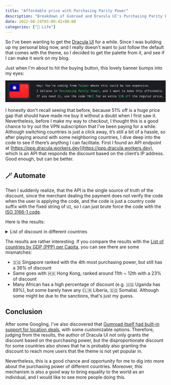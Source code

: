 ```yaml
---
title: "Affordable price with Purchasing Parity Power"
description: "Breakdown of Gumroad and Dracula UI's Purchasing Parity Power Discounting Logic"
date: 2022-08-24T03:09:42+08:00
categories: ["🍫 Life"]
---
```


So I've been wanting to get the [Dracula UI](https://draculatheme.com/ui) for a while. Since I was building up my personal blog now, and I really doesn't want to just follow the default that comes with the theme, so I decided to get the palette from it, and see if I can make it work on my blog.

Just when I'm about to hit the buying button, this lovely banner bumps into my eyes:

![Banner of PPP discount](banner.png)

I honestly don't recall seeing that before, because 51% off is a huge price gap that should have made me buy it without a doubt when I first saw it. Nevertheless, before I make my way to checkout, I thought this is a good chance to try out the VPN subscription that I’ve been paying for a while. Although switching countries is just a click away, it’s still a bit of a hassle, so after playing around with some neighboring countries, I dive deep into the code to see if there’s anything I can facilitate. First I found an API endpoint at [https://ppp.dracula.workers.dev](https://ppp.dracula.workers.dev), which is an API that responds the discount based on the client’s IP address. Good enough, but can be better.

## 🪄 Automate

Then I suddenly realize, that the API is the single source of truth of the discount, since the merchant dealing the payment does not verify the code when the user is applying the code, and the code is just a country code suffix with the fixed string of `UI`, so I can just brute force the code with the [ISO 3166-1 code](https://en.wikipedia.org/wiki/ISO_3166-1).

Here is the results:

<details>
<summary>List of discount in different countries</summary>

| Country                                                 | ISO 3166-1 | Discount |
| ------------------------------------------------------- | ---------- | -------- |
| 🇮🇩 Indonesia                                            | ID         | 69%      |
| 🇺🇬 Uganda                                               | UG         | 69%      |
| 🇦🇫 Afghanistan                                          | AF         | 68%      |
| 🇩🇿 Algeria                                              | DZ         | 68%      |
| 🇦🇿 Azerbaijan                                           | AZ         | 68%      |
| 🇱🇾 Libya                                                | LY         | 68%      |
| 🇸🇸 South Sudan                                          | SS         | 68%      |
| 🇸🇷 Suriname                                             | SR         | 68%      |
| 🇦🇴 Angola                                               | AO         | 67%      |
| 🇧🇾 Belarus                                              | BY         | 67%      |
| 🇪🇬 Egypt                                                | EG         | 67%      |
| 🇮🇶 Iraq                                                 | IQ         | 67%      |
| 🇰🇬 Kyrgyzstan                                           | KG         | 67%      |
| 🇲🇲 Myanmar                                              | MM         | 67%      |
| 🇵🇰 Pakistan                                             | PK         | 67%      |
| 🇱🇰 Sri Lanka                                            | LK         | 67%      |
| 🇹🇿 Tanzania, United Republic of                         | TZ         | 66%      |
| 🇻🇳 Viet Nam                                             | VN         | 66%      |
| 🇰🇭 Cambodia                                             | KH         | 65%      |
| 🇬🇲 Gambia                                               | GM         | 65%      |
| 🇲🇬 Madagascar                                           | MG         | 65%      |
| 🇲🇷 Mauritania                                           | MR         | 65%      |
| 🇳🇮 Nicaragua                                            | NI         | 65%      |
| 🇦🇷 Argentina                                            | AR         | 64%      |
| 🇰🇿 Kazakhstan                                           | KZ         | 64%      |
| 🇲🇾 Malaysia                                             | MY         | 64%      |
| 🇲🇳 Mongolia                                             | MN         | 64%      |
| 🇸🇨 Seychelles                                           | SC         | 64%      |
| 🇹🇯 Tajikistan                                           | TJ         | 64%      |
| 🇹🇷 Türkiye                                              | TR         | 64%      |
| 🇺🇦 Ukraine                                              | UA         | 64%      |
| 🇺🇿 Uzbekistan                                           | UZ         | 64%      |
| 🇧🇹 Bhutan                                               | BT         | 63%      |
| 🇩🇴 Dominican Republic                                   | DO         | 63%      |
| 🇸🇿 Eswatini                                             | SZ         | 63%      |
| 🇪🇹 Ethiopia                                             | ET         | 63%      |
| 🇬🇪 Georgia                                              | GE         | 63%      |
| 🇬🇭 Ghana                                                | GH         | 63%      |
| 🇮🇳 India                                                | IN         | 63%      |
| 🇱🇦 Lao People's Democratic Republic                     | LA         | 63%      |
| 🇲🇼 Malawi                                               | MW         | 63%      |
| 🇲🇿 Mozambique                                           | MZ         | 63%      |
| 🇳🇵 Nepal                                                | NP         | 63%      |
| 🇳🇬 Nigeria                                              | NG         | 63%      |
| 🇷🇼 Rwanda                                               | RW         | 63%      |
| 🇸🇱 Sierra Leone                                         | SL         | 63%      |
| 🇸🇩 Sudan                                                | SD         | 63%      |
| 🇹🇳 Tunisia                                              | TN         | 63%      |
| 🇿🇼 Zimbabwe                                             | ZW         | 63%      |
| 🇧🇫 Burkina Faso                                         | BF         | 62%      |
| 🇹🇩 Chad                                                 | TD         | 62%      |
| 🇴🇲 Oman                                                 | OM         | 62%      |
| 🇵🇾 Paraguay                                             | PY         | 62%      |
| 🇷🇺 Russian Federation                                   | RU         | 62%      |
| 🇿🇲 Zambia                                               | ZM         | 62%      |
| 🇧🇯 Benin                                                | BJ         | 61%      |
| 🇬🇳 Guinea                                               | GN         | 61%      |
| 🇱🇸 Lesotho                                              | LS         | 61%      |
| 🇵🇭 Philippines                                          | PH         | 61%      |
| 🇸🇦 Saudi Arabia                                         | SA         | 61%      |
| 🇦🇲 Armenia                                              | AM         | 60%      |
| 🇧🇩 Bangladesh                                           | BD         | 60%      |
| 🇲🇱 Mali                                                 | ML         | 60%      |
| 🇲🇦 Morocco                                              | MA         | 60%      |
| 🇲🇰 North Macedonia                                      | MK         | 60%      |
| 🇹🇬 Togo                                                 | TG         | 60%      |
| 🇧🇳 Brunei Darussalam                                    | BN         | 59%      |
| 🇨🇲 Cameroon                                             | CM         | 59%      |
| 🇨🇬 Congo                                                | CG         | 59%      |
| 🇨🇮 Côte d'Ivoire                                        | CI         | 59%      |
| 🇳🇪 Niger                                                | NE         | 59%      |
| 🇹🇭 Thailand                                             | TH         | 59%      |
| 🇧🇬 Bulgaria                                             | BG         | 58%      |
| 🇲🇺 Mauritius                                            | MU         | 58%      |
| 🇸🇳 Senegal                                              | SN         | 58%      |
| 🇦🇱 Albania                                              | AL         | 57%      |
| 🇧🇦 Bosnia and Herzegovina                               | BA         | 57%      |
| 🇰🇼 Kuwait                                               | KW         | 57%      |
| 🇿🇦 South Africa                                         | ZA         | 57%      |
| 🇹🇲 Turkmenistan                                         | TM         | 57%      |
| 🇧🇼 Botswana                                             | BW         | 56%      |
| 🇧🇮 Burundi                                              | BI         | 56%      |
| 🇨🇴 Colombia                                             | CO         | 56%      |
| 🇷🇸 Serbia                                               | RS         | 56%      |
| 🇬🇦 Gabon                                                | GA         | 55%      |
| 🇵🇪 Peru                                                 | PE         | 55%      |
| 🇬🇶 Equatorial Guinea                                    | GQ         | 54%      |
| 🇬🇼 Guinea-Bissau                                        | GW         | 54%      |
| 🇯🇴 Jordan                                               | JO         | 54%      |
| 🇲🇩 Moldova, Republic of                                 | MD         | 54%      |
| 🇹🇱 Timor-Leste                                          | TL         | 54%      |
| 🇧🇷 Brazil                                               | BR         | 53%      |
| 🇭🇺 Hungary                                              | HU         | 53%      |
| 🇲🇽 Mexico                                               | MX         | 53%      |
| 🇲🇪 Montenegro                                           | ME         | 53%      |
| 🇳🇦 Namibia                                              | NA         | 53%      |
| 🇵🇱 Poland                                               | PL         | 53%      |
| 🇸🇻 El Salvador                                          | SV         | 52%      |
| 🇮🇷 Iran (Islamic Republic of)                           | IR         | 52%      |
| 🇷🇴 Romania                                              | RO         | 52%      |
| 🇹🇼 Taiwan, Province of China                            | TW         | 51%      |
| 🇹🇹 Trinidad and Tobago                                  | TT         | 51%      |
| 🇧🇴 Bolivia (Plurinational State of)                     | BO         | 50%      |
| 🇨🇻 Cabo Verde                                           | CV         | 50%      |
| 🇭🇳 Honduras                                             | HN         | 50%      |
| 🇰🇪 Kenya                                                | KE         | 50%      |
| 🇧🇭 Bahrain                                              | BH         | 49%      |
| 🇬🇾 Guyana                                               | GY         | 49%      |
| 🇪🇨 Ecuador                                              | EC         | 48%      |
| 🇭🇹 Haiti                                                | HT         | 48%      |
| 🇶🇦 Qatar                                                | QA         | 48%      |
| 🇨🇳 China                                                | CN         | 46%      |
| 🇰🇲 Comoros                                              | KM         | 46%      |
| 🇯🇲 Jamaica                                              | JM         | 46%      |
| 🇩🇯 Djibouti                                             | DJ         | 45%      |
| 🇬🇹 Guatemala                                            | GT         | 45%      |
| 🇧🇿 Belize                                               | BZ         | 44%      |
| 🇨🇱 Chile                                                | CL         | 44%      |
| 🇨🇩 Congo, Democratic Republic of the                    | CD         | 44%      |
| 🇭🇷 Croatia                                              | HR         | 43%      |
| 🇱🇹 Lithuania                                            | LT         | 43%      |
| 🇸🇰 Slovakia                                             | SK         | 42%      |
| 🇺🇾 Uruguay                                              | UY         | 41%      |
| 🇫🇯 Fiji                                                 | FJ         | 40%      |
| 🇰🇳 Saint Kitts and Nevis                                | KN         | 40%      |
| 🇵🇦 Panama                                               | PA         | 39%      |
| 🇦🇪 United Arab Emirates                                 | AE         | 39%      |
| 🇨🇿 Czechia                                              | CZ         | 38%      |
| 🇦🇬 Antigua and Barbuda                                  | AG         | 37%      |
| 🇨🇫 Central African Republic                             | CF         | 37%      |
| 🇱🇻 Latvia                                               | LV         | 37%      |
| 🇱🇧 Lebanon                                              | LB         | 37%      |
| 🇻🇨 Saint Vincent and the Grenadines                     | VC         | 37%      |
| 🇦🇼 Aruba                                                | AW         | 36%      |
| 🇵🇬 Papua New Guinea                                     | PG         | 36%      |
| 🇸🇬 Singapore                                            | SG         | 36%      |
| 🇨🇷 Costa Rica                                           | CR         | 34%      |
| 🇲🇻 Maldives                                             | MV         | 33%      |
| 🇸🇹 Sao Tome and Principe                                | ST         | 33%      |
| 🇬🇩 Grenada                                              | GD         | 32%      |
| 🇩🇲 Dominica                                             | DM         | 30%      |
| 🇲🇴 Macao                                                | MO         | 30%      |
| 🇪🇪 Estonia                                              | EE         | 29%      |
| 🇲🇹 Malta                                                | MT         | 29%      |
| 🇬🇷 Greece                                               | GR         | 28%      |
| 🇨🇾 Cyprus                                               | CY         | 27%      |
| 🇳🇷 Nauru                                                | NR         | 27%      |
| 🇸🇮 Slovenia                                             | SI         | 27%      |
| 🇪🇷 Eritrea                                              | ER         | 26%      |
| 🇱🇨 Saint Lucia                                          | LC         | 26%      |
| 🇵🇹 Portugal                                             | PT         | 25%      |
| 🇰🇷 Korea, Republic of                                   | KR         | 24%      |
| 🇹🇴 Tonga                                                | TO         | 24%      |
| 🇭🇰 Hong Kong                                            | HK         | 23%      |
| 🇵🇷 Puerto Rico                                          | PR         | 21%      |
| 🇼🇸 Samoa                                                | WS         | 21%      |
| 🇪🇸 Spain                                                | ES         | 21%      |
| 🇰🇮 Kiribati                                             | KI         | 18%      |
| 🇸🇲 San Marino                                           | SM         | 17%      |
| 🇮🇹 Italy                                                | IT         | 12%      |
| 🇦🇽 Åland Islands                                        | AX         | 0%       |
| 🇦🇸 American Samoa                                       | AS         | 0%       |
| 🇦🇩 Andorra                                              | AD         | 0%       |
| 🇦🇮 Anguilla                                             | AI         | 0%       |
| 🇦🇶 Antarctica                                           | AQ         | 0%       |
| 🇦🇺 Australia                                            | AU         | 0%       |
| 🇦🇹 Austria                                              | AT         | 0%       |
| 🇧🇸 Bahamas                                              | BS         | 0%       |
| 🇧🇧 Barbados                                             | BB         | 0%       |
| 🇧🇪 Belgium                                              | BE         | 0%       |
| 🇧🇲 Bermuda                                              | BM         | 0%       |
| Bonaire, Sint Eustatius and Saba                        | BQ         | 0%       |
| 🇧🇻 Bouvet Island                                        | BV         | 0%       |
| 🇮🇴 British Indian Ocean Territory                       | IO         | 0%       |
| 🇨🇦 Canada                                               | CA         | 0%       |
| 🇰🇾 Cayman Islands                                       | KY         | 0%       |
| 🇨🇽 Christmas Island                                     | CX         | 0%       |
| 🇨🇨 Cocos (Keeling) Islands                              | CC         | 0%       |
| 🇨🇰 Cook Islands                                         | CK         | 0%       |
| 🇨🇺 Cuba                                                 | CU         | 0%       |
| 🇨🇼 Curaçao                                              | CW         | 0%       |
| 🇩🇰 Denmark                                              | DK         | 0%       |
| 🇫🇰 Falkland Islands (Malvinas)                          | FK         | 0%       |
| 🇫🇴 Faroe Islands                                        | FO         | 0%       |
| 🇫🇮 Finland                                              | FI         | 0%       |
| 🇫🇷 France                                               | FR         | 0%       |
| 🇬🇫 French Guiana                                        | GF         | 0%       |
| 🇵🇫 French Polynesia                                     | PF         | 0%       |
| 🇹🇫 French Southern Territories                          | TF         | 0%       |
| 🇩🇪 Germany                                              | DE         | 0%       |
| 🇬🇮 Gibraltar                                            | GI         | 0%       |
| 🇬🇱 Greenland                                            | GL         | 0%       |
| 🇬🇵 Guadeloupe                                           | GP         | 0%       |
| 🇬🇺 Guam                                                 | GU         | 0%       |
| 🇬🇬 Guernsey                                             | GG         | 0%       |
| 🇭🇲 Heard Island and McDonald Islands                    | HM         | 0%       |
| Holy See                                                | VA         | 0%       |
| 🇮🇸 Iceland                                              | IS         | 0%       |
| 🇮🇪 Ireland                                              | IE         | 0%       |
| 🇮🇲 Isle of Man                                          | IM         | 0%       |
| 🇮🇱 Israel                                               | IL         | 0%       |
| 🇯🇵 Japan                                                | JP         | 0%       |
| 🇯🇪 Jersey                                               | JE         | 0%       |
| 🇰🇵 Korea (Democratic People's Republic of)              | KP         | 0%       |
| 🇱🇷 Liberia                                              | LR         | 0%       |
| 🇱🇮 Liechtenstein                                        | LI         | 0%       |
| 🇱🇺 Luxembourg                                           | LU         | 0%       |
| 🇲🇭 Marshall Islands                                     | MH         | 0%       |
| 🇲🇶 Martinique                                           | MQ         | 0%       |
| 🇾🇹 Mayotte                                              | YT         | 0%       |
| 🇫🇲 Micronesia (Federated States of)                     | FM         | 0%       |
| 🇲🇨 Monaco                                               | MC         | 0%       |
| 🇲🇸 Montserrat                                           | MS         | 0%       |
| 🇳🇱 Netherlands                                          | NL         | 0%       |
| 🇳🇨 New Caledonia                                        | NC         | 0%       |
| 🇳🇿 New Zealand                                          | NZ         | 0%       |
| 🇳🇺 Niue                                                 | NU         | 0%       |
| 🇳🇫 Norfolk Island                                       | NF         | 0%       |
| 🇲🇵 Northern Mariana Islands                             | MP         | 0%       |
| 🇳🇴 Norway                                               | NO         | 0%       |
| 🇵🇼 Palau                                                | PW         | 0%       |
| 🇵🇸 Palestine, State of                                  | PS         | 0%       |
| 🇵🇳 Pitcairn                                             | PN         | 0%       |
| 🇷🇪 Réunion                                              | RE         | 0%       |
| 🇧🇱 Saint Barthélemy                                     | BL         | 0%       |
| 🇸🇭 Saint Helena, Ascension and Tristan da Cunha         | SH         | 0%       |
| 🇲🇫 Saint Martin (French part)                           | MF         | 0%       |
| 🇵🇲 Saint Pierre and Miquelon                            | PM         | 0%       |
| 🇸🇽 Sint Maarten (Dutch part)                            | SX         | 0%       |
| 🇸🇧 Solomon Islands                                      | SB         | 0%       |
| 🇸🇴 Somalia                                              | SO         | 0%       |
| 🇬🇸 South Georgia and the South Sandwich Islands         | GS         | 0%       |
| 🇸🇯 Svalbard and Jan Mayen                               | SJ         | 0%       |
| 🇸🇪 Sweden                                               | SE         | 0%       |
| 🇨🇭 Switzerland                                          | CH         | 0%       |
| 🇸🇾 Syrian Arab Republic                                 | SY         | 0%       |
| 🇹🇰 Tokelau                                              | TK         | 0%       |
| 🇹🇨 Turks and Caicos Islands                             | TC         | 0%       |
| 🇹🇻 Tuvalu                                               | TV         | 0%       |
| 🇬🇧 United Kingdom of Great Britain and Northern Ireland | GB         | 0%       |
| 🇺🇲 United States Minor Outlying Islands                 | UM         | 0%       |
| 🇺🇸 United States of America                             | US         | 0%       |
| 🇻🇺 Vanuatu                                              | VU         | 0%       |
| 🇻🇪 Venezuela (Bolivarian Republic of)                   | VE         | 0%       |
| 🇻🇬 Virgin Islands (British)                             | VG         | 0%       |
| 🇻🇮 Virgin Islands (U.S.)                                | VI         | 0%       |
| 🇼🇫 Wallis and Futuna                                    | WF         | 0%       |
| 🇪🇭 Western Sahara                                       | EH         | 0%       |
| 🇾🇪 Yemen                                                | YE         | 0%       |

</details>

The results are rather interesting. If you compare the results with the [List of countries by GDP (PPP) per Capita](https://en.wikipedia.org/wiki/List_of_countries_by_GDP_(PPP)_per_capita), you can see there are some mismatches:

- 🇸🇬 Singapore ranked with the 4th most purchasing power, but still has a 36% of discount
- Same goes with 🇭🇰 Hong Kong, ranked around 11th ~ 12th with a 23% of discount
- Many African has a high percentage of discount (e.g. 🇺🇬 Uganda has 69%), but some barely have any (🇱🇷 Liberia, 🇸🇴 Somalia). Although some might be due to the sanctions, that's just my guess.

## Conclusion

After some Googling, I've also discovered that [Gumroad itself had built-in support for location deals](https://help.gumroad.com/article/315-dynamic-discounts-with-parity-deals), with some customizable options. Therefore, judging from the results, the author of Dracula UI not only grants the discount based on the purchasing power, but the disproportionate discount for some countries also shows that he is probably also granting the discount to reach more users that the theme is not yet popular in.

Nevertheless, this is a good chance and opportunity for me to dig into more about the purchasing power of different countries. Moreover, this mechanism is also a good way to bring equality to the world as an individual, and I would like to see more people doing this.

